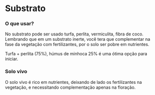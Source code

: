 # Substrato

### O que usar?

No substrato pode ser usado turfa, perlita, vermiculita, fibra de coco.
Lembrando que em um substrato inerte, você tera que complementar na fase da vegetação com fertilizantes, por o solo ser pobre em nutrientes.

Turfa + perlita (75%), húmus de minhoca 25% é uma ótima opção para iniciar.

### Solo vivo

O solo vivo é rico em nutrientes, deixando de lado os fertilizantes na vegetação, e necessitando complementação apenas na floração.